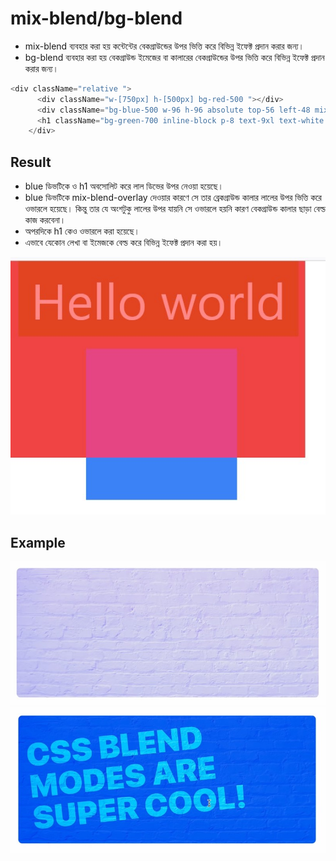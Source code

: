 # mix-blend/bg-blend
- mix-blend ব্যবহার করা হয় কন্টেন্টের বেকগ্রাউন্ডের উপর ভিত্তি করে বিভিন্ন ইফেক্ট প্রদান করার জন্য। 
- bg-blend ব্যবহার করা হয় বেকগ্রাউন্ড ইমেজের বা কালারের বেকগ্রাউন্ডের উপর ভিত্তি করে বিভিন্ন ইফেক্ট প্রদান করার জন্য। 
```js
<div className="relative ">
      <div className="w-[750px] h-[500px] bg-red-500 "></div>
      <div className="bg-blue-500 w-96 h-96 absolute top-56 left-48 mix-blend-overlay"></div>
      <h1 className="bg-green-700 inline-block p-8 text-9xl text-white absolute top-0 left-5 mix-blend-overlay">Hello world</h1>
    </div>
```
## Result
- blue ডিভটিকে ও h1 অবসোলিট করে লাল ডিভের উপর নেওয়া হয়েছে।
- blue ডিভটিকে mix-blend-overlay দেওয়ার কারণে সে তার ব্রেকগ্রাউন্ড কালার লালের উপর ভিত্তি করে ওভারলে হয়েছে। কিন্তু তার যে অংশটুকু লালের উপর যায়নি সে ওভারলে হয়নি কারণ বেকগ্রাউন্ড কালার ছাড়া বেল্ড কাজ করবেনা। 
- অপরদিকে h1 কেও ওভারলে করা হয়েছে। 
- এভাবে যেকোন লেখা বা ইমেজকে বেল্ড করে বিভিন্ন ইফেক্ট প্রদান করা হয়। 
<img src='./images/blend.jpg' />

## Example
<img src='./images/blend3.jpg' />
<img src='./images/blend2.jpg' />